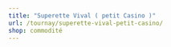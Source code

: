 ```yaml
---
title: "Superette Vival ( petit Casino )"
url: /tournay/superette-vival-petit-casino/
shop: commodité
---
```

